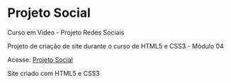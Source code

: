 # Projeto Social
Curso em Video - Projeto Redes Sociais

Projeto de criação de site durante o curso de HTML5 e CSS3 - Módulo 04

Acesse: <a href="https://albertobtlima.github.io/CursoEmVideo-Projeto-Social/">Projeto Social</a>

Site criado com HTML5 e CSS3

